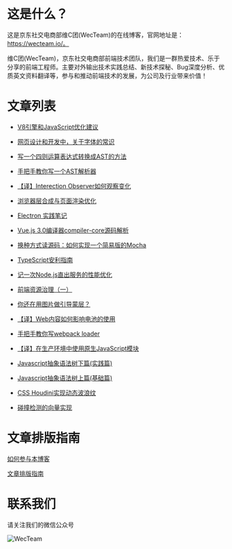 
# 这是什么？

这是京东社交电商部维C团(WecTeam)的在线博客，官网地址是：https://wecteam.io/。

维C团(WecTeam)，京东社交电商部前端技术团队，我们是一群热爱技术、乐于分享的前端工程师。主要对外输出技术实践总结、新技术探秘、Bug深度分析、优质英文资料翻译等，参与和推动前端技术的发展，为公司及行业带来价值！

# 文章列表

* [V8引擎和JavaScript优化建议](https://wecteam.io/2019%2F10%2F23%2FV8-%E5%BC%95%E6%93%8E%E5%92%8CJavascript%E4%BC%98%E5%8C%96%E5%BB%BA%E8%AE%AE%2F)

* [网页设计和开发中，关于字体的常识](https://wecteam.io/2019%2F10%2F23%2F%E7%BD%91%E9%A1%B5%E8%AE%BE%E8%AE%A1%E5%92%8C%E5%BC%80%E5%8F%91%E4%B8%AD%EF%BC%8C%E5%85%B3%E4%BA%8E%E5%AD%97%E4%BD%93%E7%9A%84%E5%B8%B8%E8%AF%86%2F)

* [写一个四则运算表达式转换成AST的方法](https://wecteam.io/2019%2F10%2F17%2F%E5%86%99%E4%B8%80%E4%B8%AA%E5%9B%9B%E5%88%99%E8%BF%90%E7%AE%97%E8%A1%A8%E8%BE%BE%E5%BC%8F%E8%BD%AC%E6%8D%A2%E6%88%90AST%E7%9A%84%E6%96%B9%E6%B3%95%2F)

* [手把手教你写一个AST解析器](https://wecteam.io/2019%2F10%2F17%2F%E6%89%8B%E6%8A%8A%E6%89%8B%E6%95%99%E4%BD%A0%E5%86%99%E4%B8%80%E4%B8%AAAST%E8%A7%A3%E6%9E%90%E5%99%A8%2F)

* [【译】Interection Observer如何观察变化](https://wecteam.io/2019%2F10%2F17%2F%E3%80%90%E8%AF%91%E3%80%91interection-observer%E5%A6%82%E4%BD%95%E8%A7%82%E5%AF%9F%E5%8F%98%E5%8C%96%2F)

* [浏览器层合成与页面渲染优化](https://wecteam.io/2019%2F10%2F15%2F%E6%B5%8F%E8%A7%88%E5%99%A8%E5%B1%82%E5%90%88%E6%88%90%E4%B8%8E%E9%A1%B5%E9%9D%A2%E6%B8%B2%E6%9F%93%E4%BC%98%E5%8C%96%2F)

* [Electron 实践笔记](https://wecteam.io/2019%2F10%2F11%2FElectron-%E5%AE%9E%E8%B7%B5%E7%AC%94%E8%AE%B0%2F)

* [Vue.js 3.0编译器compiler-core源码解析](https://wecteam.io/2019%2F10%2F09%2FVue-js-3-0%E7%BC%96%E8%AF%91%E5%99%A8compiler-core%E6%BA%90%E7%A0%81%E8%A7%A3%E6%9E%90%2F)

* [换种方式读源码：如何实现一个简易版的Mocha](https://wecteam.io/2019%2F10%2F09%2F%E6%8D%A2%E7%A7%8D%E6%96%B9%E5%BC%8F%E8%AF%BB%E6%BA%90%E7%A0%81%EF%BC%9A%E5%A6%82%E4%BD%95%E5%AE%9E%E7%8E%B0%E4%B8%80%E4%B8%AA%E7%AE%80%E6%98%93%E7%89%88%E7%9A%84Mocha%2F)

* [TypeScript安利指南](https://wecteam.io/2019%2F10%2F08%2FTypeScript%E5%AE%89%E5%88%A9%E6%8C%87%E5%8D%97%2F)

* [记一次Node.js直出服务的性能优化](https://wecteam.io/2019%2F09%2F27%2F%E8%AE%B0%E4%B8%80%E6%AC%A1Node-js%E7%9B%B4%E5%87%BA%E6%9C%8D%E5%8A%A1%E7%9A%84%E6%80%A7%E8%83%BD%E4%BC%98%E5%8C%96%2F)

* [前端资源治理（一）](https://wecteam.io/2019%2F09%2F24%2F%E5%89%8D%E7%AB%AF%E8%B5%84%E6%BA%90%E6%B2%BB%E7%90%86%EF%BC%88%E4%B8%80%EF%BC%89%2F)

* [你还在用图片做引导蒙层？](https://wecteam.io/2019%2F09%2F20%2Fguid-mask%2F)

* [【译】Web内容如何影响电池的使用](https://wecteam.io/2019%2F09%2F17%2F%E3%80%90%E8%AF%91%E3%80%91Web%E5%86%85%E5%AE%B9%E5%A6%82%E4%BD%95%E5%BD%B1%E5%93%8D%E7%94%B5%E6%B1%A0%E7%9A%84%E4%BD%BF%E7%94%A8%2F)

* [手把手教你写webpack loader](https://wecteam.io/2019%2F09%2F17%2F%E6%89%8B%E6%8A%8A%E6%89%8B%E6%95%99%E4%BD%A0%E5%86%99webpack-loader%2F)

* [【译】在生产环境中使用原生JavaScript模块](https://wecteam.io/2019%2F09%2F10%2F%E3%80%90%E8%AF%91%E3%80%91%E5%9C%A8%E7%94%9F%E4%BA%A7%E7%8E%AF%E5%A2%83%E4%B8%AD%E4%BD%BF%E7%94%A8%E5%8E%9F%E7%94%9FJavaScript%E6%A8%A1%E5%9D%97%2F)

* [Javascript抽象语法树下篇(实践篇)](https://wecteam.io/2019%2F07%2F20%2FJavascript%E6%8A%BD%E8%B1%A1%E8%AF%AD%E6%B3%95%E6%A0%91%E4%B8%8B%E7%AF%87(%E5%AE%9E%E8%B7%B5%E7%AF%87)%2F)

* [Javascript抽象语法树上篇(基础篇)](https://wecteam.io/2019%2F07%2F19%2FJavascript%E6%8A%BD%E8%B1%A1%E8%AF%AD%E6%B3%95%E6%A0%91%E4%B8%8A%E7%AF%87(%E5%9F%BA%E7%A1%80%E7%AF%87)%2F)

* [CSS Houdini实现动态波浪纹](https://wecteam.io/2019%2F07%2F12%2FCSS%20Houdini%E5%AE%9E%E7%8E%B0%E5%8A%A8%E6%80%81%E6%B3%A2%E6%B5%AA%E7%BA%B9%2F)

* [碰撞检测的向量实现](https://wecteam.io/2019%2F06%2F27%2Fcollision-detection%2F)
    
# 文章排版指南

[如何参与本博客](https://github.com/wecteam/blog/blob/master/docs/post-guide.md)

[文章排版指南](https://github.com/wecteam/blog/blob/master/docs/document-guide.md)

# 联系我们

请关注我们的微信公众号

![WecTeam](https://wq.360buyimg.com/data/ppms/picture/wecteam_qrcode.jpeg)

